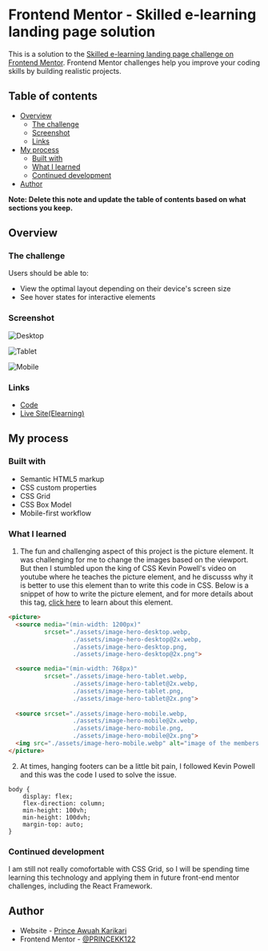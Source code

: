 # Frontend Mentor - Skilled e-learning landing page solution

This is a solution to the [Skilled e-learning landing page challenge on Frontend Mentor](https://www.frontendmentor.io/challenges/skilled-elearning-landing-page-S1ObDrZ8q). Frontend Mentor challenges help you improve your coding skills by building realistic projects.

## Table of contents

- [Overview](#overview)
  - [The challenge](#the-challenge)
  - [Screenshot](#screenshot)
  - [Links](#links)
- [My process](#my-process)
  - [Built with](#built-with)
  - [What I learned](#what-i-learned)
  - [Continued development](#continued-development)
- [Author](#author)

**Note: Delete this note and update the table of contents based on what sections you keep.**

## Overview

### The challenge

Users should be able to:

- View the optimal layout depending on their device's screen size
- See hover states for interactive elements

### Screenshot

![Desktop](assets/screenshots/desktop.png)

![Tablet](assets/screenshots/tablet.png)

![Mobile](assets/screenshots/mobile.png)

### Links

- [Code](https://github.com/PRINCEKK122/elearning-landing-page)
- [Live Site(Elearning)](https://elearning-fem.netlify.app/)

## My process

### Built with

- Semantic HTML5 markup
- CSS custom properties
- CSS Grid
- CSS Box Model
- Mobile-first workflow

### What I learned

1. The fun and challenging aspect of this project is the picture element. It was challenging for me to change the images based on the viewport. But then I stumbled upon the king of CSS Kevin Powell's video on youtube where he teaches the picture element, and he discusss why it is better to use this element than to write this code in CSS. Below is a snippet of how to write the picture element, and for more details about this tag, [click here](https://www.youtube.com/watch?v=Rik3gHT24AM&t=722s) to learn about this element.

```html
<picture>
  <source media="(min-width: 1200px)" 
          srcset="./assets/image-hero-desktop.webp,
                  ./assets/image-hero-desktop@2x.webp,
                  ./assets/image-hero-desktop.png,
                  ./assets/image-hero-desktop@2x.png">

  <source media="(min-width: 768px)"
          srcset="./assets/image-hero-tablet.webp,
                  ./assets/image-hero-tablet@2x.webp,
                  ./assets/image-hero-tablet.png,
                  ./assets/image-hero-tablet@2x.png">
          
  <source srcset="./assets/image-hero-mobile.webp,
                  ./assets/image-hero-mobile@2x.webp,
                  ./assets/image-hero-mobile.png,
                  ./assets/image-hero-mobile@2x.png">
  <img src="./assets/image-hero-mobile.webp" alt="image of the members count">
</picture>
```

2. At times, hanging footers can be a little bit pain, I followed Kevin Powell and this was the code I used to solve the issue.
```
body {
    display: flex;
    flex-direction: column;
    min-height: 100vh;
    min-height: 100dvh;
    margin-top: auto;
}
```

### Continued development

I am still not really comofortable with CSS Grid, so I will be spending time learning this technology and applying them in future front-end mentor challenges, including the React Framework.

## Author

- Website - [Prince Awuah Karikari](https://github.com/PRINCEKK122)
- Frontend Mentor - [@PRINCEKK122](https://www.frontendmentor.io/profile/PRINCEKK122)
